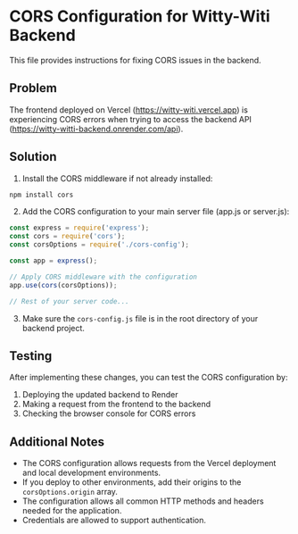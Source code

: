 # CORS Configuration for Witty-Witi Backend

This file provides instructions for fixing CORS issues in the backend.

## Problem

The frontend deployed on Vercel (https://witty-witi.vercel.app) is experiencing CORS errors when trying to access the backend API (https://witty-witti-backend.onrender.com/api).

## Solution

1. Install the CORS middleware if not already installed:

```bash
npm install cors
```

2. Add the CORS configuration to your main server file (app.js or server.js):

```javascript
const express = require('express');
const cors = require('cors');
const corsOptions = require('./cors-config');

const app = express();

// Apply CORS middleware with the configuration
app.use(cors(corsOptions));

// Rest of your server code...
```

3. Make sure the `cors-config.js` file is in the root directory of your backend project.

## Testing

After implementing these changes, you can test the CORS configuration by:

1. Deploying the updated backend to Render
2. Making a request from the frontend to the backend
3. Checking the browser console for CORS errors

## Additional Notes

- The CORS configuration allows requests from the Vercel deployment and local development environments.
- If you deploy to other environments, add their origins to the `corsOptions.origin` array.
- The configuration allows all common HTTP methods and headers needed for the application.
- Credentials are allowed to support authentication.
